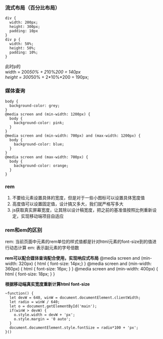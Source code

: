 ### 流式布局（百分比布局）

```
div {
  width: 200px;
  height: 300px;
  padding: 10px
}
div p {
  width: 50%;
  height: 50%;
  padding: 10%;
}
```
此时p的  
width = 200*50% + 2*10%*200 = 140px  
height = 300*50% + 2*10%*200 = 190px;

### 媒体查询
```
body {
  background-color: grey;
}
@media screen and (min-width: 1200px) {
  body {
    background-color: pink;
  }
}
@media screen and (min-width: 700px) and (max-width: 1200px) {
  body {
    background-color: blue;
  }
}
@media screen and (max-width: 700px) {
  body {
    background-color: orange;
  }
}
```

### rem
1. 不要给元素设置具体的宽度，但是对于一些小图标可以设置具体宽度值
2. 高度值可以设置固定值，设计搞又多大，我们就严格写多大
3. js获取真实屏幕宽度，让其除以设计稿宽度，把之前的基准值按照比例重新设定，实现移动端项目自适应

### rem和em的区别  
rem: 当前页面中元素的rem单位的样式值都是针对html元素的font-size到的值进行动态计算
em: 表示副元素的字号倍数

**rem可以配合媒体查询配合使用，实现响应式布局** 
@media screen and (min-width: 320px) {
  html { font-size: 14px;}
}
@media screen and (min-width: 360px) {
  html { font-size: 16px; }
}
@media screen and (min-width: 400px) {
  html { font-size: 18px; }
}

**根据移动端真实宽度重新计算html font-size**
```
~function() {
  let devW = 640, winW = document.documentElement.clientWidth;
  let radio = winW / 640;
  let o = document.getElementById('main');
  if(winW > devW) {
    o.style.width = devW + 'px';
    o.style.margin = '0 auto';
  }
  document.documentElement.style.fontSize = radio*100 + 'px';
}()
```






